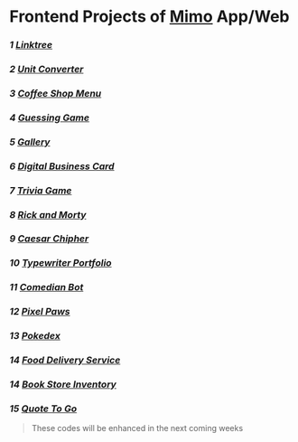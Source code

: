 # **Frontend Projects of [Mimo](https://mimo.org) App/Web**
 
### *1 [Linktree](https://devefe.github.io/Mimo-Frontend-Projects/Linktree/)*
 
### *2 [Unit Converter](https://devefe.github.io/Mimo-Frontend-Projects/Unit%20Converter/)*
 
### *3 [Coffee Shop Menu](https://devefe.github.io/Mimo-Frontend-Projects/Coffee%20Shop%20Menu/)*
 
### *4 [Guessing Game](https://devefe.github.io/Mimo-Frontend-Projects/Guessing%20Game/)*
 
### *5 [Gallery](https://devefe.github.io/Mimo-Frontend-Projects/Gallery/)*
 
### *6 [Digital Business Card](https://devefe.github.io/Mimo-Frontend-Projects/Digital%20Business%20Card/)*
 
### *7 [Trivia Game](https://devefe.github.io/Mimo-Frontend-Projects/Trivia%20Game/)*
 
### *8 [Rick and Morty](https://devefe.github.io/Mimo-Frontend-Projects/Rick%20and%20Morty/)*
 
### *9 [Caesar Chipher](https://devefe.github.io/Mimo-Frontend-Projects/Caesar%20Cipher)*
 
### *10 [Typewriter Portfolio](https://devefe.github.io/Mimo-Frontend-Projects/Typewriter%20Portfolio/)*
 
### *11 [Comedian Bot](https://devefe.github.io/Mimo-Frontend-Projects/Comedian%20Bot/)*
 
### *12 [Pixel Paws](https://devefe.github.io/Mimo-Frontend-Projects/Pixel%20Paws/)*
 
### *13 [Pokedex](https://devefe.github.io/Mimo-Frontend-Projects/Pokedex/)*
 
### *14 [Food Delivery Service]()*
 
### *14 [Book Store Inventory]()*
 
### *15 [Quote To Go]()*
> These codes will be enhanced in the next coming weeks
